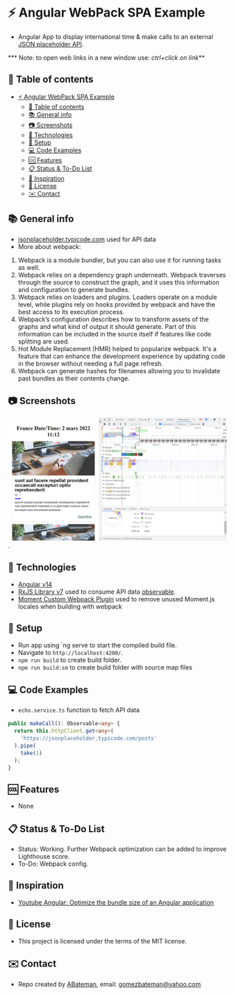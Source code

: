 # :zap: Angular WebPack SPA Example

* Angular App to display international time & make calls to an external [JSON placeholder API](https://jsonplaceholder.typicode.com/).

*** Note: to open web links in a new window use: _ctrl+click on link_**

## :page_facing_up: Table of contents

* [:zap: Angular WebPack SPA Example](#zap-angular-webpack-spa-example)
  * [:page_facing_up: Table of contents](#page_facing_up-table-of-contents)
  * [:books: General info](#books-general-info)
  * [:camera: Screenshots](#camera-screenshots)
  * [:signal_strength: Technologies](#signal_strength-technologies)
  * [:floppy_disk: Setup](#floppy_disk-setup)
  * [:computer: Code Examples](#computer-code-examples)
  * [:cool: Features](#cool-features)
  * [:clipboard: Status & To-Do List](#clipboard-status--to-do-list)
  * [:clap: Inspiration](#clap-inspiration)
  * [:file_folder: License](#file_folder-license)
  * [:envelope: Contact](#envelope-contact)

## :books: General info

* [jsonplaceholder.typicode.com](https://jsonplaceholder.typicode.com/) used for API data
* More about webpack:

1. Webpack is a module bundler, but you can also use it for running tasks as well.
2. Webpack relies on a dependency graph underneath. Webpack traverses through the source to construct the graph, and it uses this information and configuration to generate bundles.
3. Webpack relies on loaders and plugins. Loaders operate on a module level, while plugins rely on hooks provided by webpack and have the best access to its execution process.
4. Webpack’s configuration describes how to transform assets of the graphs and what kind of output it should generate. Part of this information can be included in the source itself if features like code splitting are used.
5. Hot Module Replacement (HMR) helped to popularize webpack. It's a feature that can enhance the development experience by updating code in the browser without needing a full page refresh.
6. Webpack can generate hashes for filenames allowing you to invalidate past bundles as their contents change.

## :camera: Screenshots

![Example screenshot](./img/home.png).

## :signal_strength: Technologies

* [Angular v14](https://angular.io/)
* [RxJS Library v7](https://angular.io/guide/rx-library) used to consume API data [observable](http://reactivex.io/documentation/observable.html).
* [Moment Custom Webpack Plugin](https://www.npmjs.com/package/moment-locales-webpack-plugin)  used to remove unused Moment.js locales when building with webpack

## :floppy_disk: Setup

* Run app using `ng serve to start the compiled build file.
* Navigate to `http://localhost:4200/`.
* `npm run build` to create build folder.
* `npm run build:sm` to create build folder with source map files

## :computer: Code Examples

* `echo.service.ts` function to fetch API data

```typescript
public makeCall(): Observable<any> {
  return this.httpClient.get<any>(
    'https://jsonplaceholder.typicode.com/posts'
  ).pipe(
    take(1)
  );
}
```

## :cool: Features

* None

## :clipboard: Status & To-Do List

* Status: Working. Further Webpack optimization can be added to improve Lighthouse score.
* To-Do: Webpack config.

## :clap: Inspiration

* [Youtube Angular: Optimize the bundle size of an Angular application](https://www.youtube.com/watch?v=19T3O7XWJkA)

## :file_folder: License

* This project is licensed under the terms of the MIT license.

## :envelope: Contact

* Repo created by [ABateman](https://github.com/AndrewJBateman), email: gomezbateman@yahoo.com
